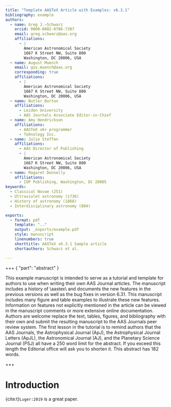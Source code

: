 ```yaml
---
title: "Template AASTeX Article with Examples: v6.3.1"
bibliography: example
authors:
  - name: Greg J.~Schwarz
    orcid: 0000-0002-0786-7307
    email: greg.schwarz@aas.org
    affiliations:
      - |
        American Astronomical Society
        1667 K Street NW, Suite 800
        Washington, DC 20006, USA
  - name: August Muench
    email: gus.muench@aas.org
    corresponding: true
    affiliations:
      - |
        American Astronomical Society
        1667 K Street NW, Suite 800
        Washington, DC 20006, USA
  - name: Butler Burton
    affiliations:
      - Leiden University
      - AAS Journals Associate Editor-in-Chief
  - name: Amy Hendrickson
    affiliations:
      - AASTeX v6+ programmer
      - TeXnology Inc.
  - name: Julie Steffen
    affiliations:
      - AAS Director of Publishing
      - |
        American Astronomical Society
        1667 K Street NW, Suite 800
        Washington, DC 20006, USA
  - name: Magaret Donnelly
    affiliations:
      - IOP Publishing, Washington, DC 20005
keywords:
  - Classical Novae (251)
  - Ultraviolet astronomy (1736)
  - History of astronomy (1868)
  - Interdisciplinary astronomy (804)

exports:
  - format: pdf
    template: ".."
    output: _exports/example.pdf
    style: manuscript
    linenumbers: true
    shorttitle: AASTeX v6.3.1 Sample article
    shortauthors: Schwarz et al.

---
```


+++ { "part": "abstract" }

This example manuscript is intended to serve as a tutorial and template for
authors to use when writing their own AAS Journal articles. The manuscript
includes a history of \aastex\ and documents the new features in the previous
versions as well as the bug fixes in version 6.31. This manuscript includes many
figure and table examples to illustrate these new features.  Information on
features not explicitly mentioned in the article can be viewed in the manuscript
comments or more extensive online documentation. Authors are welcome replace the
text, tables, figures, and bibliography with their own and submit the resulting
manuscript to the AAS Journals peer review system.  The first lesson in the
tutorial is to remind authors that the AAS Journals, the Astrophysical Journal
(ApJ), the Astrophysical Journal Letters (ApJL), the Astronomical Journal (AJ),
and the Planetary Science Journal (PSJ) all have a 250 word limit for the
abstract.  If you exceed this length the
Editorial office will ask you to shorten it. This abstract has 182 words.


+++

# Introduction

{cite:t}`Luger:2019` is a great paper.
